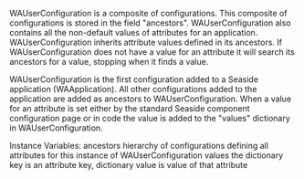 WAUserConfiguration is a composite of configurations.  This composite of configurations is stored in the field "ancestors". WAUserConfiguration also contains all the non-default values of attributes for an application. WAUserConfiguration inherits attribute values defined in its ancestors. If WAUserConfiguration does not have a value for an attribute it will search its ancestors for a value, stopping when it finds a value.

WAUserConfiguration is the first configuration added to a Seaside application (WAApplication). All other configurations added to the application are added as ancestors to WAUserConfiguration. When a value for an attribute is set either by the standard Seaside component configuration page or in code the value is added to the "values" dictionary in WAUserConfiguration.

Instance Variables:
	ancestors	<Collection of: WAConfiguration>	 hierarchy of configurations defining all attributes for this instance of WAUserConfiguration
	values	<Dictionary>	the dictionary key is an attribute key, dictionary value is value of that attribute 
